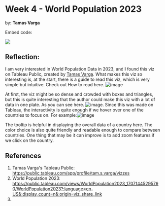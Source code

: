 # Week 4 - World Population 2023

by: **Tamas Varga**

Embed code: <div class='tableauPlaceholder' id='viz1707423019366' style='position: relative'><noscript><a href='#'><img alt=' ' src='https:&#47;&#47;public.tableau.com&#47;static&#47;images&#47;Wo&#47;WorldPopulation2023_17071445295790&#47;WorldPopulation2023&#47;1_rss.png' style='border: none' /></a></noscript><object class='tableauViz'  style='display:none;'><param name='host_url' value='https%3A%2F%2Fpublic.tableau.com%2F' /> <param name='embed_code_version' value='3' /> <param name='site_root' value='' /><param name='name' value='WorldPopulation2023_17071445295790&#47;WorldPopulation2023' /><param name='tabs' value='no' /><param name='toolbar' value='yes' /><param name='static_image' value='https:&#47;&#47;public.tableau.com&#47;static&#47;images&#47;Wo&#47;WorldPopulation2023_17071445295790&#47;WorldPopulation2023&#47;1.png' /> <param name='animate_transition' value='yes' /><param name='display_static_image' value='yes' /><param name='display_spinner' value='yes' /><param name='display_overlay' value='yes' /><param name='display_count' value='yes' /><param name='language' value='en-US' /></object></div>                <script type='text/javascript'>                    var divElement = document.getElementById('viz1707423019366');                    var vizElement = divElement.getElementsByTagName('object')[0];                    vizElement.style.width='1985px';vizElement.style.height='2087px';                    var scriptElement = document.createElement('script');                    scriptElement.src = 'https://public.tableau.com/javascripts/api/viz_v1.js';                    vizElement.parentNode.insertBefore(scriptElement, vizElement);                </script>


## Reflection:
I am very interested in World Population Data in 2023, and I found this viz on Tableau Public, created by [Tamas Varga](https://public.tableau.com/app/profile/tam.s.varga/vizzes). What makes this viz so interesting is, at the start, there is a guide to read this viz, which is very simple but intuitive. Check out How to read here. ![image](https://github.com/avivnur/reflections/assets/47585222/d4bff7cb-6624-4197-a34e-e9ea3fd199f0)

At first, the viz might be so dense and crowded with boxes and triangles, but this is quite interesting that the author could make this viz with a lot of data in one plate. As you can see here.
![image](https://github.com/avivnur/reflections/assets/47585222/d814cf4d-ebf0-4a8c-8ed4-871140366874). 
Since this was made on Tableau, the interactivity is quite enough if we hover over one of the countries to focus on. For example:![image](https://github.com/avivnur/reflections/assets/47585222/a5386a11-e134-41ac-a9ff-4f62cbca4132)

The tooltip is helpful in displaying the overall data of a country here. The color choice is also quite friendly and readable enough to compare between countries. One thing that may be it can improve is to add zoom features if we click on the country.


## References

1. Tamas Varga's Tableau Public: https://public.tableau.com/app/profile/tam.s.varga/vizzes
2. World Population 2023: https://public.tableau.com/views/WorldPopulation2023_17071445295790/WorldPopulation2023?:language=en-US&:display_count=n&:origin=viz_share_link
3. 
